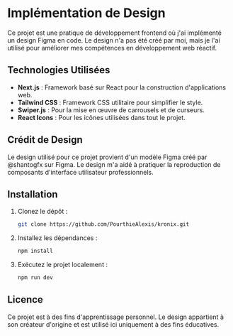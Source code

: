 # Implémentation de Design

Ce projet est une pratique de développement frontend où j'ai implémenté un design Figma en code. Le design n'a pas été créé par moi, mais je l'ai utilisé pour améliorer mes compétences en développement web réactif.

## Technologies Utilisées

- **Next.js** : Framework basé sur React pour la construction d'applications web.
- **Tailwind CSS** : Framework CSS utilitaire pour simplifier le style.
- **Swiper.js** : Pour la mise en œuvre de carrousels et de curseurs.
- **React Icons** : Pour les icônes utilisées dans tout le projet.

## Crédit de Design

Le design utilisé pour ce projet provient d'un modèle Figma créé par @shantogfx sur Figma. Le design m'a aidé à pratiquer la reproduction de composants d'interface utilisateur professionnels.

## Installation

1. Clonez le dépôt :
   ```bash
   git clone https://github.com/PourthieAlexis/kronix.git
   ```
2. Installez les dépendances :
   ```bash
   npm install
   ```
3. Exécutez le projet localement :
   ```bash
   npm run dev
   ```

## Licence

Ce projet est à des fins d'apprentissage personnel. Le design appartient à son créateur d'origine et est utilisé ici uniquement à des fins éducatives.
